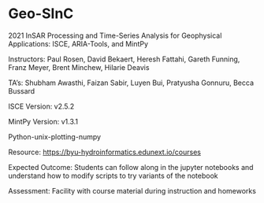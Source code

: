 # Geo-SInC
2021 InSAR Processing and Time-Series Analysis for Geophysical Applications: ISCE, ARIA-Tools, and MintPy

Instructors: Paul Rosen, David Bekaert, Heresh Fattahi, Gareth Funning, Franz Meyer, Brent Minchew, Hilarie Deavis

TA’s: Shubham Awasthi, Faizan Sabir, Luyen Bui, Pratyusha Gonnuru, Becca Bussard

ISCE Version: v2.5.2

MintPy Version: v1.3.1

Python-unix-plotting-numpy

Resource: https://byu-hydroinformatics.edunext.io/courses

Expected Outcome: Students can follow along in the jupyter notebooks and understand how to modify scripts to try variants of the notebook

Assessment: Facility with course material during instruction and homeworks

